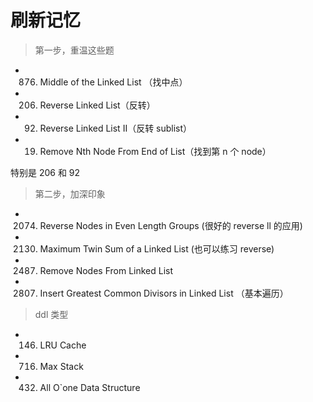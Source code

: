 # 刷新记忆

> 第一步，重温这些题

- 876. Middle of the Linked List （找中点）
- 206. Reverse Linked List（反转）
- 92. Reverse Linked List II（反转 sublist）
- 19. Remove Nth Node From End of List（找到第 n 个 node）

特别是 206 和 92

> 第二步，加深印象

- 2074. Reverse Nodes in Even Length Groups (很好的 reverse ll 的应用)
- 2130. Maximum Twin Sum of a Linked List (也可以练习 reverse)
- 2487. Remove Nodes From Linked List
- 2807. Insert Greatest Common Divisors in Linked List （基本遍历）

> ddl 类型

- 146. LRU Cache
- 716. Max Stack
- 432. All O`one Data Structure
